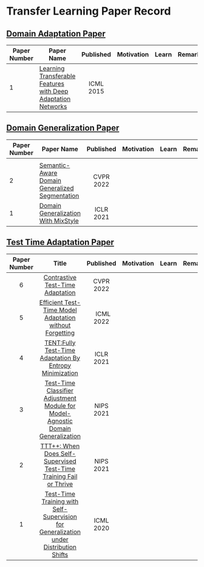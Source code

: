 # Transfer Learning Paper Record

## [Domain Adaptation Paper](https://github.com/XiN0919/Transfer-Learning-Paper/tree/main/Domain%20Adaptation)

| Paper Number | Paper Name|  Published | Motivation | Learn | Remark |
| --- | --- | :---: | --- | --- | --- |
| 1 | [Learning Transferable Features with Deep Adaptation Networks](https://arxiv.org/pdf/1502.02791.pdf) | ICML 2015 |  |  |  |


## [Domain Generalization Paper](https://github.com/XiN0919/Transfer-Learning-Paper/tree/main/Domain%20Generalization)

| Paper Number | Paper Name|  Published  | Motivation | Learn | Remark |
| ---|--- | :---: | --- | --- | --- |
|   | |  |  |  |  |
| 2 | [Semantic-Aware Domain Generalized Segmentation](https://ieeexplore.ieee.org/document/9879987/) | CVPR 2022 |  |  |  |
| 1 | [Domain Generalization With MixStyle](https://openreview.net/forum?id=6xHJ37MVxxp) | ICLR 2021 |  |  |  |

## [Test Time Adaptation Paper](https://github.com/XiN0919/Transfer-Learning-Paper/tree/main/Test%20Time%20Adaptation)

| Paper Number | Title|  Published | Motivation | Learn | Remark |
| :---:| :---: | :---: | :---: | :---: | :---: |
| 6|[Contrastive Test-Time Adaptation](https://ieeexplore.ieee.org/document/9880363/) |CVPR 2022 |  |  |  |
| 5|[Efficient Test-Time Model Adaptation without Forgetting](https://proceedings.mlr.press/v162/niu22a.html) |  &nbsp; ICML 2022 |  |  |  |
| 4|[TENT:Fully Test-Time Adaptation By Entropy Minimization](https://openreview.net/forum?id=uXl3bZLkr3c) | ICLR 2021 |  |  |  |
| 3|[Test-Time Classifier Adjustment Module for Model-Agnostic Domain Generalization](https://proceedings.neurips.cc/paper/2021/hash/1415fe9fea0fa1e45dddcff5682239a0-Abstract.html) | NIPS 2021 |  |  |  |
| 2|[TTT++: When Does Self-Supervised Test-Time Training Fail or Thrive](https://proceedings.neurips.cc/paper/2021/hash/b618c3210e934362ac261db280128c22-Abstract.html) | NIPS 2021 |  |  |  |
| 1|[Test-Time Training with Self-Supervision for Generalization under Distribution Shifts](http://proceedings.mlr.press/v119/sun20b.html) | ICML 2020 |  |  |  |
